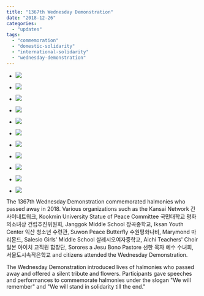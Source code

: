 ```yaml
---
title: "1367th Wednesday Demonstration"
date: "2018-12-26"
categories: 
  - "updates"
tags: 
  - "commemoration"
  - "domestic-solidarity"
  - "international-solidarity"
  - "wednesday-demonstration"
---
```


- ![](https://r2.womenandwar.net/2018/12/1-7-1024x680.jpg)
    
- ![](https://r2.womenandwar.net/2018/12/2-7-1024x680.jpg)
    
- ![](https://r2.womenandwar.net/2018/12/3-7-1024x680.jpg)
    
- ![](https://r2.womenandwar.net/2018/12/4-6-1024x680.jpg)
    
- ![](https://r2.womenandwar.net/2018/12/5-5-1024x680.jpg)
    
- ![](https://r2.womenandwar.net/2018/12/6-3-1024x680.jpg)
    
- ![](https://r2.womenandwar.net/2018/12/7-3-1024x680.jpg)
    
- ![](https://r2.womenandwar.net/2018/12/8-3-1024x680.jpg)
    
- ![](https://r2.womenandwar.net/2018/12/9-3-1024x680.jpg)
    
- ![](https://r2.womenandwar.net/2018/12/10-3-1024x680.jpg)
    
- ![](https://r2.womenandwar.net/2018/12/11-2-1024x768.jpg)
    

The 1367th Wednesday Demonstration commemorated halmonies who passed away in 2018. Various organizations such as the Kansai Network 간사이네트워크, Kookmin University Statue of Peace Committee 국민대학교 평화의소녀상 건립추진위원회, Janggok Middle School 장곡중학교, Iksan Youth Center 익산 청소년 수련관, Suwon Peace Butterfly 수원평화나비, Marymond 마리몬드, Salesio Girls' Middle School 살레시오여자중학교, Aichi Teachers' Choir 일본 아이치 교직원 합창단, Sorores a Jesu Bono Pastore 선한 목자 예수 수녀회, 서울도시속작은학교 and citizens attended the Wednesday Demonstration.

The Wednesday Demonstration introduced lives of halmonies who passed away and offered a silent tribute and flowers. Participants gave speeches and performances to commemorate halmonies under the slogan "We will remember" and "We will stand in solidarity till the end."
